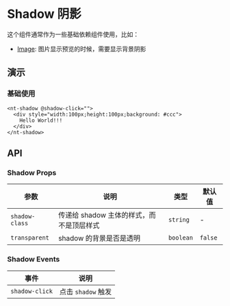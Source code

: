 # Shadow 阴影

这个组件通常作为一些基础依赖组件使用，比如：

- [Image](./image.md): 图片显示预览的时候，需要显示背景阴影

## 演示

<script setup>
import { Shadow } from '../../src'
</script>

### 基础使用

```vue
<nt-shadow @shadow-click="">
  <div style="width:100px;height:100px;background: #ccc">
    Hello World!!!
  </div>
</nt-shadow>
```

## API

### Shadow Props

| 参数           | 说明                                     | 类型      | 默认值  |
| -------------- | ---------------------------------------- | --------- | ------- |
| `shadow-class` | 传递给 shadow 主体的样式，而不是顶层样式 | `string`  | -       |
| `transparent`  | shadow 的背景是否是透明                  | `boolean` | `false` |

### Shadow Events

| 事件           | 说明               |
| -------------- | ------------------ |
| `shadow-click` | 点击 `shadow` 触发 |
